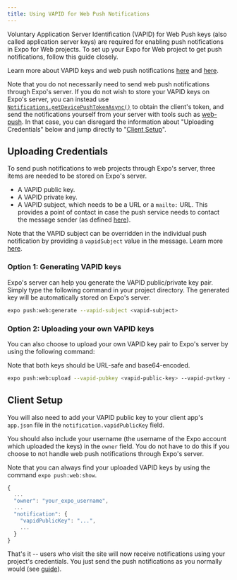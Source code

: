 ```yaml
---
title: Using VAPID for Web Push Notifications
---
```


Voluntary Application Server Identification (VAPID) for Web Push keys (also called application server keys) are required for enabling push notifications in Expo for Web projects. To set up your Expo for Web project to get push notifications, follow this guide closely.

Learn more about VAPID keys and web push notifications [here](https://developers.google.com/web/updates/2016/07/web-push-interop-wins) and [here](https://developers.google.com/web/fundamentals/push-notifications/).

Note that you do not necessarily need to send web push notifications through Expo's server. If you do not wish to store your VAPID keys on Expo's server, you can instead use [`Notifications.getDevicePushTokenAsync()`](../../sdk/notifications/#notificationsgetdevicepushtokenasyncconfig) to obtain the client's token, and send the notifications yourself from your server with tools such as [web-push](https://github.com/web-push-libs/web-push). In that case, you can disregard the information about "Uploading Credentials" below and jump directly to "[Client Setup](#client-setup)".

## Uploading Credentials

To send push notifications to web projects through Expo's server, three items are needed to be stored on Expo's server.

- A VAPID public key.
- A VAPID private key.
- A VAPID subject, which needs to be a URL or a `mailto:` URL. This provides a point of contact in case the push service needs to contact the message sender (as defined [here](https://tools.ietf.org/html/draft-ietf-webpush-vapid-00#section-2.1)).

Note that the VAPID subject can be overridden in the individual push notification by providing a `vapidSubject` value in the message. Learn more [here](../../guides/push-notifications/#message-format).

### Option 1: Generating VAPID keys

Expo's server can help you generate the VAPID public/private key pair. Simply type the following command in your project directory. The generated key will be automatically stored on Expo's server.

```bash
expo push:web:generate --vapid-subject <vapid-subject>
```

### Option 2: Uploading your own VAPID keys

You can also choose to upload your own VAPID key pair to Expo's server by using the following command:

Note that both keys should be URL-safe and base64-encoded.

```bash
expo push:web:upload --vapid-pubkey <vapid-public-key> --vapid-pvtkey <vapid-private-key> --vapid-subject <vapid-subject>
```

## Client Setup

You will also need to add your VAPID public key to your client app's `app.json` file in the `notification.vapidPublicKey` field.

You should also include your username (the username of the Expo account which uploaded the keys) in the `owner` field. You do not have to do this if you choose to not handle web push notifications through Expo's server.

Note that you can always find your uploaded VAPID keys by using the command `expo push:web:show`.

```javascript
{
  ...
  "owner": "your_expo_username",
  ...
  "notification": {
    "vapidPublicKey": "...",
    ...
  }
}
```

That's it -- users who visit the site will now receive notifications using your project's credentials. You just send the push notifications as you normally would (see [guide](../../guides/push-notifications#2-call-expos-push-api-with-the)).
